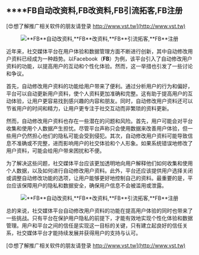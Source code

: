 ## ****FB**自动改资料,**FB**改资料,**FB**引流拓客,**FB**注册**

[😍想了解推广相关软件的朋友请登录 http://www.vst.tw](http://www.vst.tw)

 <center><img src="https://vst.tw/MP4/tuiguang/png/1.png" alt="**FB**自动改资料,**FB**改资料,**FB**引流拓客,**FB**注册"></center>

近年来，社交媒体平台在用户体验和数据管理方面不断进行创新，其中自动修改用户资料已经成为一种趋势。以Facebook（**FB**）为例，该平台引入了自动修改用户资料的功能，以提高用户的互动和个性化体验。然而，这一举措也引发了一些讨论和争议。

首先，自动修改用户资料的功能给用户带来了便利。通过分析用户的行为和偏好，平台可以自动更新用户资料，使个人资料更加准确和完整。这有助于提高用户的互动体验，让用户更容易找到感兴趣的内容和朋友。同时，自动修改用户资料还可以节省用户的时间和精力，让用户更专注于社交互动而非繁琐的资料更新。

然而，自动修改用户资料也存在一些潜在的问题和风险。首先，用户可能会对平台收集和使用个人数据产生担忧。尽管平台声称只会使用数据来改善用户体验，但一些用户仍然担心他们的隐私可能会受到侵犯。其次，自动修改用户资料可能导致信息不准确或不完整，进而影响用户的社交体验和个人形象。如果系统错误地修改了用户资料，可能会给用户带来困扰和不便。

为了解决这些问题，社交媒体平台应该更加透明地向用户解释他们如何收集和使用个人数据，以及如何进行自动修改用户资料。此外，平台还应该提供用户选择关闭或调整自动修改功能的选项，让用户能够更好地控制自己的资料。最重要的是，平台应该保障用户的隐私和数据安全，确保用户信息不会被滥用或泄露。

 <center><img src="https://vst.tw/MP4/tuiguang/png/5.png" alt="**FB**自动改资料,**FB**改资料,**FB**引流拓客,**FB**注册"></center>

总的来说，社交媒体平台自动修改用户资料的功能在提高用户体验的同时也带来了一些挑战。只有平台在保护用户隐私的前提下，才能有效地实现个性化体验和数据管理。用户和平台之间的信任是实现这一目标的关键，只有建立起良好的信任关系，社交媒体平台才能持续发展并获得用户的支持与认可。

[😍想了解推广相关软件的朋友请登录 http://www.vst.tw](http://www.vst.tw)



